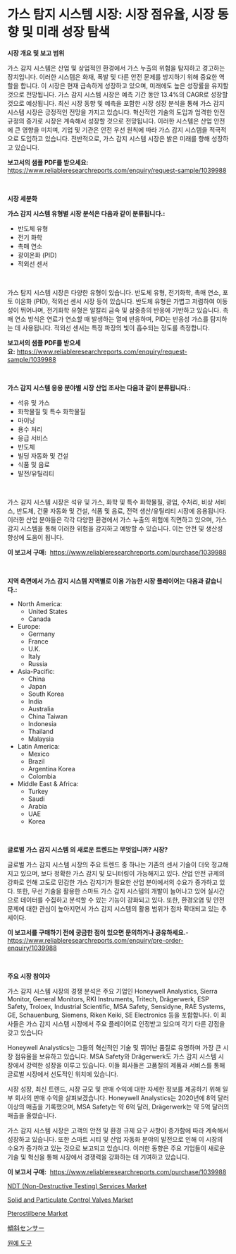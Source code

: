 <p><h1>가스 탐지 시스템 시장: 시장 점유율, 시장 동향 및 미래 성장 탐색</h1></p><p><strong>시장 개요 및 보고 범위</strong></p>
<p><p>가스 감지 시스템은 산업 및 상업적인 환경에서 가스 누출의 위험을 탐지하고 경고하는 장치입니다. 이러한 시스템은 화재, 폭발 및 다른 안전 문제를 방지하기 위해 중요한 역할을 합니다. 이 시장은 현재 급속하게 성장하고 있으며, 미래에도 높은 성장률을 유지할 것으로 전망됩니다. 가스 감지 시스템 시장은 예측 기간 동안 13.4%의 CAGR로 성장할 것으로 예상됩니다. 최신 시장 동향 및 예측을 포함한 시장 성장 분석을 통해 가스 감지 시스템 시장은 긍정적인 전망을 가지고 있습니다. 혁신적인 기술의 도입과 엄격한 안전 규정의 증가로 시장은 계속해서 성장할 것으로 전망됩니다. 이러한 시스템은 산업 안전에 큰 영향을 미치며, 기업 및 기관은 안전 우선 원칙에 따라 가스 감지 시스템을 적극적으로 도입하고 있습니다. 전반적으로, 가스 감지 시스템 시장은 밝은 미래를 향해 성장하고 있습니다.</p></p>
<p><strong>보고서의 샘플 PDF를 받으세요:</strong> <a href="https://www.reliableresearchreports.com/enquiry/request-sample/1039988">https://www.reliableresearchreports.com/enquiry/request-sample/1039988</a></p>
<p>&nbsp;</p>
<p><strong>시장 세분화</strong></p>
<p><strong>가스 감지 시스템 유형별 시장 분석은 다음과 같이 분류됩니다.:</strong></p>
<p><ul><li>반도체 유형</li><li>전기 화학</li><li>촉매 연소</li><li>광이온화 (PID)</li><li>적외선 센서</li></ul></p>
<p>&nbsp;</p>
<p><p>가스 탐지 시스템 시장은 다양한 유형이 있습니다. 반도체 유형, 전기화학, 촉매 연소, 포토 이온화 (PID), 적외선 센서 시장 등이 있습니다. 반도체 유형은 가볍고 저렴하여 이동성이 뛰어나며, 전기화학 유형은 알칼리 금속 및 삼중층의 반응에 기반하고 있습니다. 촉매 연소 방식은 연료가 연소할 때 발생하는 열에 반응하며, PID는 반응성 가스를 탐지하는 데 사용됩니다. 적외선 센서는 특정 파장의 빛이 흡수되는 정도를 측정합니다.</p></p>
<p><strong>보고서의 샘플 PDF를 받으세요:</strong>&nbsp;<a href="https://www.reliableresearchreports.com/enquiry/request-sample/1039988">https://www.reliableresearchreports.com/enquiry/request-sample/1039988</a></p>
<p>&nbsp;</p>
<p><strong> 가스 감지 시스템 응용 분야별 시장 산업 조사는 다음과 같이 분류됩니다.:</strong></p>
<p><ul><li>석유 및 가스</li><li>화학물질 및 특수 화학물질</li><li>마이닝</li><li>용수 처리</li><li>응급 서비스</li><li>반도체</li><li>빌딩 자동화 및 건설</li><li>식품 및 음료</li><li>발전/유틸리티</li></ul></p>
<p>&nbsp;</p>
<p><p>가스 감지 시스템 시장은 석유 및 가스, 화학 및 특수 화학물질, 광업, 수처리, 비상 서비스, 반도체, 건물 자동화 및 건설, 식품 및 음료, 전력 생산/유틸리티 시장에 응용됩니다. 이러한 산업 분야들은 각각 다양한 환경에서 가스 누출의 위험에 직면하고 있으며, 가스 감지 시스템을 통해 이러한 위험을 감지하고 예방할 수 있습니다. 이는 안전 및 생산성 향상에 도움이 됩니다.</p></p>
<p><strong>이 보고서 구매:</strong>&nbsp; <a href="https://www.reliableresearchreports.com/purchase/1039988">https://www.reliableresearchreports.com/purchase/1039988</a></p>
<p>&nbsp;</p>
<p><strong>지역 측면에서 가스 감지 시스템 지역별로 이용 가능한 시장 플레이어는 다음과 같습니다.:</strong></p>
<p><ul>
    <li>
        North America:
        <ul>
            <li>United States</li>
            <li>Canada</li>
        </ul>
    </li>
    <li>
        Europe:
        <ul>
            <li>Germany</li>
            <li>France</li>
            <li>U.K.</li>
            <li>Italy</li>
            <li>Russia</li>
        </ul>
    </li>
    <li>
        Asia-Pacific:
        <ul>
            <li>China</li>
            <li>Japan</li>
            <li>South Korea</li>
            <li>India</li>
            <li>Australia</li>
            <li>China Taiwan</li>
            <li>Indonesia</li>
            <li>Thailand</li>
            <li>Malaysia</li>
        </ul>
    </li>
    <li>
        Latin America:
        <ul>
            <li>Mexico</li>
            <li>Brazil</li>
            <li>Argentina Korea</li>
            <li>Colombia</li>
        </ul>
    </li>
    <li>
        Middle East & Africa:
        <ul>
            <li>Turkey</li>
            <li>Saudi</li>
            <li>Arabia</li>
            <li>UAE</li>
            <li>Korea</li>
        </ul>
    </li>
    </ul></p>
<p>&nbsp;</p>
<p><strong>글로벌 가스 감지 시스템 의 새로운 트렌드는 무엇입니까? 시장?</strong></p>
<p><p>글로벌 가스 감지 시스템 시장의 주요 트렌드 중 하나는 기존의 센서 기술이 더욱 정교해지고 있으며, 보다 정확한 가스 감지 및 모니터링이 가능해지고 있다. 산업 안전 규제의 강화로 인해 고도로 민감한 가스 감지기가 필요한 산업 분야에서의 수요가 증가하고 있다. 또한, 무선 기술을 활용한 스마트 가스 감지 시스템의 개발이 늘어나고 있어 실시간으로 데이터를 수집하고 분석할 수 있는 기능이 강화되고 있다. 또한, 환경오염 및 안전 문제에 대한 관심이 높아지면서 가스 감지 시스템의 활용 범위가 점차 확대되고 있는 추세이다.</p></p>
<p><strong>이 보고서를 구매하기 전에 궁금한 점이 있으면 문의하거나 공유하세요.</strong>- <a href="https://www.reliableresearchreports.com/enquiry/pre-order-enquiry/1039988">https://www.reliableresearchreports.com/enquiry/pre-order-enquiry/1039988</a></p>
<p>&nbsp;</p>
<p><strong>주요 시장 참여자</strong></p>
<p><p>가스 감지 시스템 시장의 경쟁 분석은 주요 기업인 Honeywell Analystics, Sierra Monitor, General Monitors, RKI Instruments, Tritech, Drägerwerk, ESP Safety, Troloex, Industrial Scientific, MSA Safety, Sensidyne, RAE Systems, GE, Schauenburg, Siemens, Riken Keiki, SE Electronics 등을 포함합니다. 이 회사들은 가스 감지 시스템 시장에서 주요 플레이어로 인정받고 있으며 각기 다른 강점을 갖고 있습니다</p><p>Honeywell Analystics는 그들의 혁신적인 기술 및 뛰어난 품질로 유명하며 가장 큰 시장 점유율을 보유하고 있습니다. MSA Safety와 Drägerwerk도 가스 감지 시스템 시장에서 강력한 성장을 이루고 있습니다. 이들 회사들은 고품질의 제품과 서비스를 통해 글로벌 시장에서 선도적인 위치에 있습니다.</p><p>시장 성장, 최신 트렌드, 시장 규모 및 판매 수익에 대한 자세한 정보를 제공하기 위해 일부 회사의 판매 수익을 살펴보겠습니다. Honeywell Analystics는 2020년에 8억 달러 이상의 매출을 기록했으며, MSA Safety는 약 6억 달러, Drägerwerk는 약 5억 달러의 매출을 올렸습니다.</p><p>가스 감지 시스템 시장은 고객의 안전 및 환경 규제 요구 사항이 증가함에 따라 계속해서 성장하고 있습니다. 또한 스마트 시티 및 산업 자동화 분야의 발전으로 인해 이 시장의 수요가 증가하고 있는 것으로 보고되고 있습니다. 이러한 동향은 주요 기업들이 새로운 기술 및 혁신을 통해 시장에서 경쟁력을 강화하는 데 기여하고 있습니다.</p></p>
<p><strong>이 보고서 구매:</strong>&nbsp;&nbsp;<a href="https://www.reliableresearchreports.com/purchase/1039988">https://www.reliableresearchreports.com/purchase/1039988</a></p>
<p><p><a href="https://issuu.com/reportprime-2/docs/ndt-non-destructive-testing-services-market-size-2">NDT (Non-Destructive Testing) Services Market</a></p><p><a href="https://issuu.com/reportprime-2/docs/solid-and-particulate-control-valves-market-size-2">Solid and Particulate Control Valves Market</a></p><p><a href="https://github.com/provorikovar/Market-Research-Report-List-3/blob/main/pterostilbene-market.md">Pterostilbene Market</a></p><p><a href="https://github.com/mreklxf44233/Market-Research-Report-List-1/blob/main/7000265194394.md">傾斜センサー</a></p><p><a href="https://github.com/vsr06p4p49/Market-Research-Report-List-1/blob/main/3267814194119.md">원예 도구</a></p></p>

